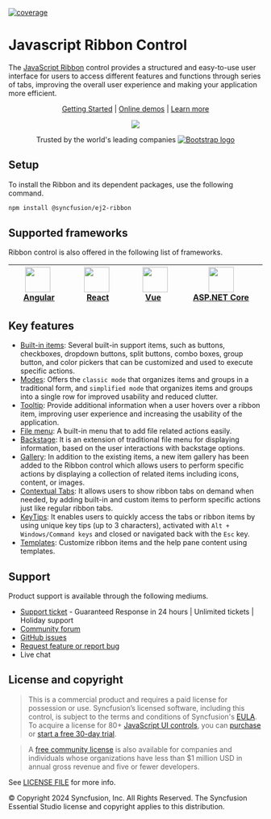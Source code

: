 [![coverage](http://ej2.syncfusion.com/badges/ej2-ribbon/coverage.svg)](http://ej2.syncfusion.com/badges/ej2-ribbon)

# Javascript Ribbon Control

The [JavaScript Ribbon](https://www.syncfusion.com/javascript-ui-controls/js-ribbon?utm_source=npm&utm_medium=listing&utm_campaign=javascript-ribbon-npm) control provides a structured and easy-to-use user interface for users to access different features and functions through series of tabs, improving the overall user experience and making your application more efficient.

<p align="center">
  <a href="https://ej2.syncfusion.com/documentation/ribbon/getting-started">Getting Started</a> | 
  <a href="https://ej2.syncfusion.com/demos/?utm_source=npm&utm_medium=listing&utm_campaign=javascript-ribbon-npm#/material/ribbon/default.html">Online demos</a> | 
  <a href="https://www.syncfusion.com/javascript-ui-controls/js-ribbon?utm_source=npm&utm_medium=listing&utm_campaign=javascript-ribbon-npm">Learn more</a>
</p>

<p align="center">
    <img src="https://raw.githubusercontent.com/SyncfusionExamples/nuget-img/master/javascript/javascript-ribbon.gif">
</p>

<p align="center">
Trusted by the world's leading companies
  <a href="https://www.syncfusion.com">
    <img src="https://raw.githubusercontent.com/SyncfusionExamples/nuget-img/master/syncfusion/syncfusion-trusted-companies.webp" alt="Bootstrap logo">
  </a>
</p>
  
## Setup

To install the Ribbon and its dependent packages, use the following command.

```sh
npm install @syncfusion/ej2-ribbon
```

## Supported frameworks

Ribbon control is also offered in the following list of frameworks.

| [<img src="https://ej2.syncfusion.com/github/images/angular.svg" height="50" />](https://www.syncfusion.com/angular-ui-components?utm_medium=listing&utm_source=github)<br/>&nbsp;&nbsp;&nbsp;&nbsp;&nbsp;[Angular](https://www.syncfusion.com/angular-ui-components?utm_medium=listing&utm_source=github)&nbsp;&nbsp;&nbsp;&nbsp; | [<img src="https://ej2.syncfusion.com/github/images/react.svg"  height="50" />](https://www.syncfusion.com/react-ui-components?utm_medium=listing&utm_source=github)<br/>&nbsp;&nbsp;&nbsp;&nbsp;&nbsp;&nbsp;&nbsp;[React](https://www.syncfusion.com/react-ui-components?utm_medium=listing&utm_source=github)&nbsp;&nbsp;&nbsp;&nbsp;&nbsp;&nbsp; | [<img src="https://ej2.syncfusion.com/github/images/vue.svg" height="50" />](https://www.syncfusion.com/vue-ui-components?utm_medium=listing&utm_source=github)<br/>&nbsp;&nbsp;&nbsp;&nbsp;&nbsp;&nbsp;&nbsp;[Vue](https://www.syncfusion.com/vue-ui-components?utm_medium=listing&utm_source=github)&nbsp;&nbsp;&nbsp;&nbsp;&nbsp;&nbsp;&nbsp;&nbsp;&nbsp; | [<img src="https://ej2.syncfusion.com/github/images/netcore.svg" height="50" />](https://www.syncfusion.com/aspnet-core-ui-controls?utm_medium=listing&utm_source=github)<br/>&nbsp;&nbsp;[ASP.NET&nbsp;Core](https://www.syncfusion.com/aspnet-core-ui-controls?utm_medium=listing&utm_source=github)&nbsp;&nbsp; | [<img src="https://ej2.syncfusion.com/github/images/netmvc.svg" height="50" />](https://www.syncfusion.com/aspnet-mvc-ui-controls?utm_medium=listing&utm_source=github)<br/>&nbsp;&nbsp;[ASP.NET&nbsp;MVC](https://www.syncfusion.com/aspnet-mvc-ui-controls?utm_medium=listing&utm_source=github)&nbsp;&nbsp; | 
| :-----: | :-----: | :-----: | :-----: | :-----: |

## Key features

* [Built-in items](https://ej2.syncfusion.com/documentation/ribbon/items): Several built-in support items, such as buttons, checkboxes, dropdown buttons, split buttons, combo boxes, group button, and color pickers that can be customized and used to execute specific actions.
* [Modes](https://ej2.syncfusion.com/documentation/ribbon/layouts): Offers the `classic mode` that organizes items and groups in a traditional form, and `simplified mode` that organizes items and groups into a single row for improved usability and reduced clutter.
* [Tooltip](https://ej2.syncfusion.com/documentation/ribbon/tooltip): Provide additional information when a user hovers over a ribbon item, improving user experience and increasing the usability of the application.
* [File menu](https://ej2.syncfusion.com/documentation/ribbon/file-menu): A built-in menu that to add file related actions easily.
* [Backstage](https://ej2.syncfusion.com/documentation/ribbon/backstage): It is an extension of traditional file menu for displaying information, based on the user interactions with backstage options.
* [Gallery](https://ej2.syncfusion.com/documentation/ribbon/gallery-items): In addition to the existing items, a new item gallery has been added to the Ribbon control which allows users to perform specific actions by displaying a collection of related items including icons, content, or images.
* [Contextual Tabs](https://ej2.syncfusion.com/documentation/ribbon/contextual-tabs): It allows users to show ribbon tabs on demand when needed, by adding built-in and custom items to perform specific actions just like regular ribbon tabs.
* [KeyTips](https://ej2.syncfusion.com/documentation/ribbon/keytip): It enables users to quickly access the tabs or ribbon items by using unique key tips (up to 3 characters), activated with `Alt + Windows/Command keys` and closed or navigated back with the `Esc` key.
* [Templates](https://ej2.syncfusion.com/documentation/ribbon/help-pane-template): Customize ribbon items and the help pane content using templates.

## Support

Product support is available through the following mediums.

* [Support ticket](https://support.syncfusion.com/support/tickets/create) - Guaranteed Response in 24 hours | Unlimited tickets | Holiday support
* [Community forum](https://www.syncfusion.com/forums/essential-js2?utm_source=npm&utm_medium=listing&utm_campaign=javascript-ribbon-npm)
* [GitHub issues](https://github.com/syncfusion/ej2-javascript-ui-controls/issues/new)
* [Request feature or report bug](https://www.syncfusion.com/feedback/javascript?utm_source=npm&utm_medium=listing&utm_campaign=javascript-ribbon-npm)
* Live chat

## License and copyright

> This is a commercial product and requires a paid license for possession or use. Syncfusion’s licensed software, including this control, is subject to the terms and conditions of Syncfusion's [EULA](https://www.syncfusion.com/eula/es/). To acquire a license for 80+ [JavaScript UI controls](https://www.syncfusion.com/javascript-ui-controls), you can [purchase](https://www.syncfusion.com/sales/products) or [start a free 30-day trial](https://www.syncfusion.com/account/manage-trials/start-trials).

> A [free community license](https://www.syncfusion.com/products/communitylicense) is also available for companies and individuals whose organizations have less than $1 million USD in annual gross revenue and five or fewer developers.

See [LICENSE FILE](https://github.com/syncfusion/ej2-javascript-ui-controls/blob/master/license?utm_source=npm&utm_medium=listing&utm_campaign=javascript-ribbon-npm) for more info.

&copy; Copyright 2024 Syncfusion, Inc. All Rights Reserved. The Syncfusion Essential Studio license and copyright applies to this distribution.
